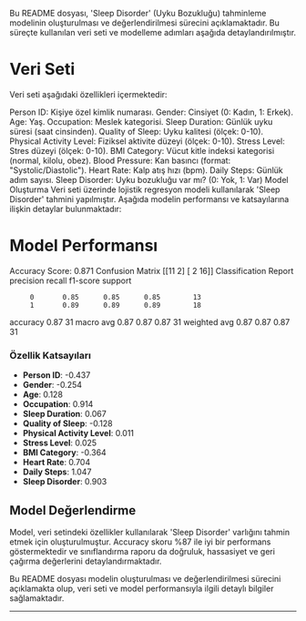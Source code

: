 Bu README dosyası, 'Sleep Disorder' (Uyku Bozukluğu) tahminleme modelinin oluşturulması ve değerlendirilmesi sürecini açıklamaktadır. Bu süreçte kullanılan veri seti ve modelleme adımları aşağıda detaylandırılmıştır.

# Veri Seti
Veri seti aşağıdaki özellikleri içermektedir:

Person ID: Kişiye özel kimlik numarası.
Gender: Cinsiyet (0: Kadın, 1: Erkek).
Age: Yaş.
Occupation: Meslek kategorisi.
Sleep Duration: Günlük uyku süresi (saat cinsinden).
Quality of Sleep: Uyku kalitesi (ölçek: 0-10).
Physical Activity Level: Fiziksel aktivite düzeyi (ölçek: 0-10).
Stress Level: Stres düzeyi (ölçek: 0-10).
BMI Category: Vücut kitle indeksi kategorisi (normal, kilolu, obez).
Blood Pressure: Kan basıncı (format: "Systolic/Diastolic").
Heart Rate: Kalp atış hızı (bpm).
Daily Steps: Günlük adım sayısı.
Sleep Disorder: Uyku bozukluğu var mı? (0: Yok, 1: Var)
Model Oluşturma
Veri seti üzerinde lojistik regresyon modeli kullanılarak 'Sleep Disorder' tahmini yapılmıştır. Aşağıda modelin performansı ve katsayılarına ilişkin detaylar bulunmaktadır:

# Model Performansı
Accuracy Score: 0.871
Confusion Matrix
[[11  2]
 [ 2 16]]
Classification Report
              precision    recall  f1-score   support

         0       0.85      0.85      0.85        13
         1       0.89      0.89      0.89        18

  accuracy                           0.87        31
 macro avg       0.87      0.87      0.87        31
weighted avg 0.87 0.87 0.87 31


### Özellik Katsayıları

- **Person ID**: -0.437
- **Gender**: -0.254
- **Age**: 0.128
- **Occupation**: 0.914
- **Sleep Duration**: 0.067
- **Quality of Sleep**: -0.128
- **Physical Activity Level**: 0.011
- **Stress Level**: 0.025
- **BMI Category**: -0.364
- **Heart Rate**: 0.704
- **Daily Steps**: 1.047
- **Sleep Disorder**: 0.903

## Model Değerlendirme

Model, veri setindeki özellikler kullanılarak 'Sleep Disorder' varlığını tahmin etmek için oluşturulmuştur. Accuracy skoru %87 ile iyi bir performans göstermektedir ve sınıflandırma raporu da doğruluk, hassasiyet ve geri çağırma değerlerini detaylandırmaktadır.

Bu README dosyası modelin oluşturulması ve değerlendirilmesi sürecini açıklamakta olup, veri seti ve model performansıyla ilgili detaylı bilgiler sağlamaktadır.

---
